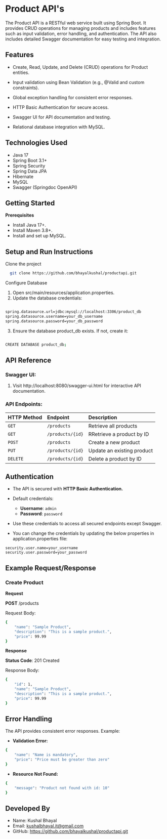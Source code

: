 
# Product API's

The Product API is a RESTful web service built using Spring Boot. It provides CRUD operations for managing products and includes features such as input validation, error handling, and authentication. The API also includes detailed Swagger documentation for easy testing and integration.


## Features

- Create, Read, Update, and Delete (CRUD) operations for Product entities.

- Input validation using Bean Validation (e.g., @Valid and custom constraints).

- Global exception handling for consistent error responses.

- HTTP Basic Authentication for secure access.

- Swagger UI for API documentation and testing.

- Relational database integration with MySQL.



## Technologies Used

- Java 17
- Spring Boot 3.1+
- Spring Security
- Spring Data JPA
- Hibernate
- MySQL
- Swagger (Springdoc OpenAPI)

## Getting Started

**Prerequisites**

- Install Java 17+.
- Install Maven 3.8+.
- Install and set up MySQL.
## Setup and Run Instructions

Clone the project

```bash
  git clone https://github.com/bhayalkushal/productapi.git
```

Configure Database
  1. Open src/main/resources/application.properties.
  2. Update the database credentials:

```bash

spring.datasource.url=jdbc:mysql://localhost:3306/product_db
spring.datasource.username=your_db_username
spring.datasource.password=your_db_password

```
3. Ensure the database product_db exists. If not, create it:
```bash

CREATE DATABASE product_db;


```




## API Reference

### Swagger UI:

1.  Visit http://localhost:8080/swagger-ui.html for interactive API documentation.



### API Endpoints:


| HTTP Method	 | Endpoint     | Description                       |
| :-------- | :------- | :-------------------------------- |
| `GET`      | `/products` | Retrieve all products
| `GET`      | `/products/{id}` | RRetrieve a product by ID
| `POST`      | `/products` | Create a new product
| `PUT`      | `/products/{id}` | 	Update an existing product
| `DELETE`      | `/products/{id}` | Delete a product by ID
 
 
 
 



## Authentication

- The API is secured with **HTTP Basic Authentication.**

- Default credentials:
  - **Username**: ``` admin ```
  - **Password**: ``` password ```

- Use these credentials to access all secured endpoints except Swagger.

- You can change the  credentials by updating the below properties in application.properties file:
```
security.user.name=your_username
security.user.password=your_password
```



## Example Request/Response

### Create Product

**Request**

**POST** /products

Request Body:

```bash
{
    "name": "Sample Product",
    "description": "This is a sample product.",
    "price": 99.99
}
```
**Response**

**Status Code**: 201 Created

Response Body:

```bash
{
    "id": 1,
    "name": "Sample Product",
    "description": "This is a sample product.",
    "price": 99.99
}
```
## Error Handling

The API provides consistent error responses. Example:

- **Validation Error:**

```bash
{
    "name": "Name is mandatory",
    "price": "Price must be greater than zero"
}
```

- **Resource Not Found:**

```bash
{
    "message": "Product not found with id: 10"
}
```
## Developed By

- Name: Kushal Bhayal
- Email: kushalbhayal.it@gmail.com
- GitHub: https://github.com/bhayalkushal/productapi.git

